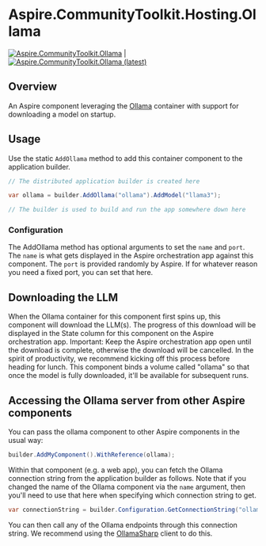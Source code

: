# Aspire.CommunityToolkit.Hosting.Ollama

[![Aspire.CommunityToolkit.Ollama](https://img.shields.io/nuget/v/Aspire.CommunityToolkit.Ollama)](https://nuget.org/packages/Aspire.CommunityToolkit.Ollama/) | [![Aspire.CommunityToolkit.Ollama (latest)](<https://img.shields.io/nuget/vpre/Aspire.CommunityToolkit.Ollama?label=nuget%20(preview)>)](https://nuget.org/packages/Aspire.CommunityToolkit.Ollama/absoluteLatest)

## Overview

An Aspire component leveraging the [Ollama](https://ollama.com) container with support for downloading a model on startup.

## Usage

Use the static `AddOllama` method to add this container component to the application builder.

```csharp
// The distributed application builder is created here

var ollama = builder.AddOllama("ollama").AddModel("llama3");

// The builder is used to build and run the app somewhere down here
```

### Configuration

The AddOllama method has optional arguments to set the `name` and `port`.
The `name` is what gets displayed in the Aspire orchestration app against this component.
The `port` is provided randomly by Aspire. If for whatever reason you need a fixed port, you can set that here.

## Downloading the LLM

When the Ollama container for this component first spins up, this component will download the LLM(s).
The progress of this download will be displayed in the State column for this component on the Aspire orchestration app.
Important: Keep the Aspire orchestration app open until the download is complete, otherwise the download will be cancelled.
In the spirit of productivity, we recommend kicking off this process before heading for lunch.
This component binds a volume called "ollama" so that once the model is fully downloaded, it'll be available for subsequent runs.

## Accessing the Ollama server from other Aspire components

You can pass the ollama component to other Aspire components in the usual way:

```csharp
builder.AddMyComponent().WithReference(ollama);
```

Within that component (e.g. a web app), you can fetch the Ollama connection string from the application builder as follows.
Note that if you changed the name of the Ollama component via the `name` argument, then you'll need to use that here when specifying which connection string to get.

```csharp
var connectionString = builder.Configuration.GetConnectionString("ollama");
```

You can then call any of the Ollama endpoints through this connection string. We recommend using the [OllamaSharp](https://www.nuget.org/packages/OllamaSharp) client to do this.
